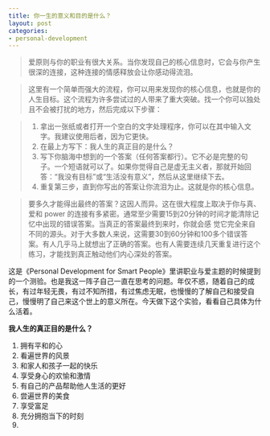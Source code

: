 ```yaml
---
title: 你一生的意义和目的是什么？
layout: post
categories:
- personal-development
---
```


> 爱原则与你的职业有很大关系。当你发现自己的核心信息时，它会与你产生很深的连接，这种连接的情感释放会让你感动得流泪。

> 这里有一个简单而强大的流程，你可以用来发现你的核心信息，也就是你的人生目标。这个流程为许多尝试过的人带来了重大突破。找一个你可以独处且不会被打扰的地方，然后完成以下步骤：

> 1. 拿出一张纸或者打开一个空白的文字处理程序，你可以在其中输入文字。我建议使用后者，因为它更快。
> 2. 在最上方写下：我人生的真正目的是什么？
> 3. 写下你脑海中想到的一个答案（任何答案都行）。它不必是完整的句子。一个短语就可以了。如果你觉得自己是虚无主义者，那就开始回答：“我没有目标”或“生活没有意义”，然后从这里继续下去。
> 4. 重复第三步，直到你写出的答案让你流泪为止。这就是你的核心信息。

> 要多久才能得出最终的答案？这因人而异。这在很大程度上取决于你与真、爱和 power 的连接有多紧密。通常至少需要15到20分钟的时间才能清除记忆中出现的错误答案。当真正的答案最终到来时，你就会感
觉它完全来自不同的源头。对于大多数人来说，这需要30到60分钟和100多个错误答案。有人几乎马上就想出了正确的答案。也有人需要连续几天重复进行这个练习，才能找到真正触动他们内心深处的答案。



这是《Personal Development for Smart People》里讲职业与爱主题的时候提到的一个测验。也是我这一阵子自己一直在思考的问题。年仅不惑，随着自己的成长，有过年轻无畏，有过不知所措，有过焦虑无眠，也慢慢的了解自己和接受自己，慢慢明了自己来这个世上的意义所在。今天做下这个实验，看看自己具体为什么活着。

**我人生的真正目的是什么？**

1. 拥有平和的心
2. 看遍世界的风景
3. 和家人和孩子一起的快乐
4. 享受身心的欢愉和激情
5. 有自己的产品帮助他人生活的更好
6. 尝遍世界的美食
7. 享受富足
8. 充分拥抱当下的时刻
9. 



